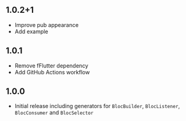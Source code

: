 ## 1.0.2+1

* Improve pub appearance
* Add example

## 1.0.1

* Remove fFlutter dependency
* Add GitHub Actions workflow

## 1.0.0

* Initial release including generators for `BlocBuilder`, `BlocListener`, `BlocConsumer` and `BlocSelector`
